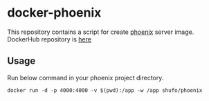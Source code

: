 # docker-phoenix

This repository contains a script for create [phoenix](http://www.phoenixframework.org/) server image.
DockerHub repository is [here](https://hub.docker.com/r/shufo/phoenix/)

## Usage

Run below command in your phoenix project directory.

```
docker run -d -p 4000:4000 -v $(pwd):/app -w /app shufo/phoenix
```
